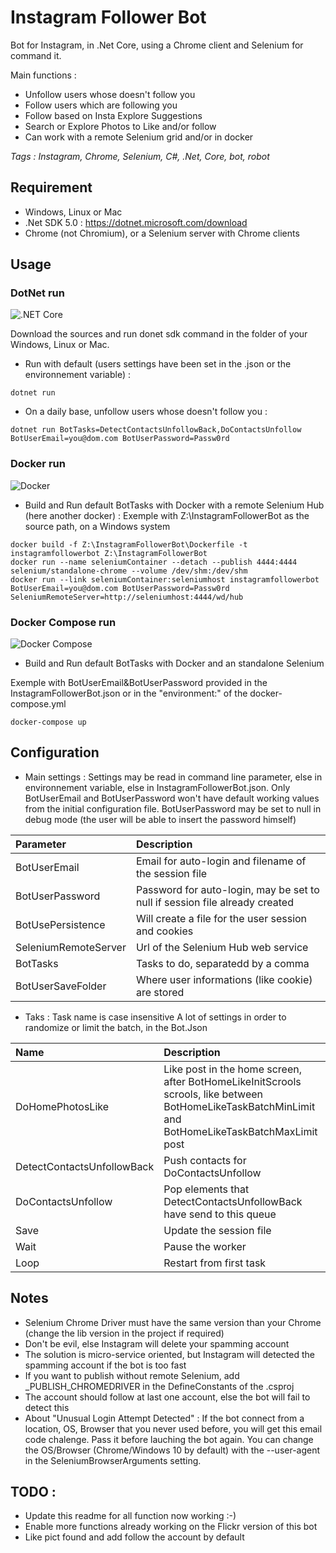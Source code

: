 # Instagram Follower Bot

Bot for Instagram, in .Net Core, using a Chrome client and Selenium for command it.

Main functions :
- Unfollow users whose doesn't follow you
- Follow users which are following you
- Follow based on Insta Explore Suggestions
- Search or Explore Photos to Like and/or follow
- Can work with a remote Selenium grid and/or in docker

*Tags	: Instagram, Chrome, Selenium, C#, .Net, Core, bot, robot*

## Requirement

- Windows, Linux or Mac
- .Net SDK 5.0 : https://dotnet.microsoft.com/download
- Chrome (not Chromium), or a Selenium server with Chrome clients

## Usage

### DotNet run
![.NET Core](https://github.com/smf33/InstagramFollowerBot/workflows/.NET%20Core/badge.svg)

Download the sources and run donet sdk command in the folder of your Windows, Linux or Mac.

- Run with default (users settings have been set in the .json or the environnement variable) :
```
dotnet run
```

- On a daily base, unfollow users whose doesn't follow you :
```
dotnet run BotTasks=DetectContactsUnfollowBack,DoContactsUnfollow BotUserEmail=you@dom.com BotUserPassword=Passw0rd
```

### Docker run
![Docker](https://github.com/smf33/InstagramFollowerBot/workflows/Docker/badge.svg)

- Build and Run default BotTasks with Docker with a remote Selenium Hub (here another docker) :
Exemple with Z:\InstagramFollowerBot as the source path, on a Windows system
```
docker build -f Z:\InstagramFollowerBot\Dockerfile -t instagramfollowerbot Z:\InstagramFollowerBot
docker run --name seleniumContainer --detach --publish 4444:4444 selenium/standalone-chrome --volume /dev/shm:/dev/shm 
docker run --link seleniumContainer:seleniumhost instagramfollowerbot BotUserEmail=you@dom.com BotUserPassword=Passw0rd SeleniumRemoteServer=http://seleniumhost:4444/wd/hub
```

### Docker Compose run
![Docker Compose](https://github.com/smf33/InstagramFollowerBot/workflows/Docker%20Compose/badge.svg)

- Build and Run default BotTasks with Docker and an standalone Selenium

Exemple with BotUserEmail&BotUserPassword provided in the InstagramFollowerBot.json or in the "environment:" of the docker-compose.yml
```
docker-compose up
```

## Configuration
- Main settings :
Settings may be read in command line parameter, else in environnement variable, else in InstagramFollowerBot.json.
Only BotUserEmail and BotUserPassword won't have default working values from the initial configuration file.
BotUserPassword may be set to null in debug mode (the user will be able to insert the password himself)

| Parameter | Description |
| :-------- | :---------- |
| BotUserEmail | Email for auto-login and filename of the session file |
| BotUserPassword | Password for auto-login, may be set to null if session file already created |
| BotUsePersistence | Will create a file for the user session and cookies |
| SeleniumRemoteServer | Url of the Selenium Hub web service |
| BotTasks | Tasks to do, separatedd by a comma |
| BotUserSaveFolder | Where user informations (like cookie) are stored |

- Taks :
Task name is case insensitive
A lot of settings in order to randomize or limit the batch, in the Bot.Json

| Name | Description |
| :--- | :---------- |
| DoHomePhotosLike | Like post in the home screen, after BotHomeLikeInitScrools scrools, like between BotHomeLikeTaskBatchMinLimit and BotHomeLikeTaskBatchMaxLimit post |
| DetectContactsUnfollowBack | Push contacts for DoContactsUnfollow |
| DoContactsUnfollow | Pop elements that DetectContactsUnfollowBack have send to this queue |
| Save | Update the session file |
| Wait | Pause the worker |
| Loop | Restart from first task |

## Notes
- Selenium Chrome Driver must have the same version than your Chrome (change the lib version in the project if required)
- Don't be evil, else Instagram will delete your spamming account
- The solution is micro-service oriented, but Instagram will detected the spamming account if the bot is too fast
- If you want to publish without remote Selenium, add _PUBLISH_CHROMEDRIVER in the DefineConstants of the .csproj
- The account should follow at last one account, else the bot will fail to detect this
- About "Unusual Login Attempt Detected" : If the bot connect from a location, OS, Browser that you never used before, you will get this email code chalenge. Pass it before lauching the bot again. You can change the OS/Browser (Chrome/Windows 10 by default) with the --user-agent in the SeleniumBrowserArguments setting.
## TODO :
- Update this readme for all function now working :-)
- Enable more functions already working on the Flickr version of this bot
- Like pict found and add follow the account by default